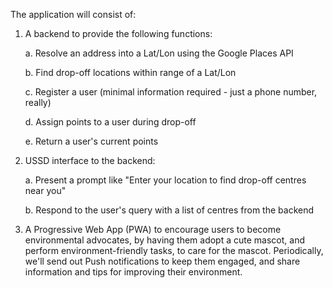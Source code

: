 The application will consist of:

1. A backend to provide the following functions: 

   a. Resolve an address into a Lat/Lon using the Google Places API
   
   b. Find drop-off locations within range of a Lat/Lon
   
   c. Register a user (minimal information required - just a phone number, really)
   
   d. Assign points to a user during drop-off
   
   e. Return a user's current points
   
2. USSD interface to the backend:
   
   a. Present a prompt like "Enter your location to find drop-off centres near you"
   
   b. Respond to the user's query with a list of centres from the backend
   
3. A Progressive Web App (PWA) to encourage users to become environmental advocates, 
   by having them adopt a cute mascot, and perform environment-friendly tasks, to care
   for the mascot. Periodically, we'll send out Push notifications to keep them engaged,
   and share information and tips for improving their environment.
